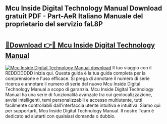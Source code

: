 ## Mcu Inside Digital Technology Manual Download gratuit PDF - Part-AeR Italiano Manuale del proprietario del servizio faL8P

# <h2><a href="http://dfbgpv.blite.top/?on=Mcu+Inside+Digital+Technology+Manual">🔗Download 👉🔴 Mcu Inside Digital Technology Manual</a></h2>

[![Mcu Inside Digital Technology Manual download](https://i.imgur.com/lujVjoI.png)](http://dfbgpv.blite.top/?on=Mcu+Inside+Digital+Technology+Manual)
Il tuo viaggio con il REDDDDDDD inizia qui. Questa guida è la tua guida completa per la comprensione e l'uso efficace. Si prega di annotare il numero di serie ricerca e annotare il numero di serie del nuovo Mcu Inside Digital Technology Manual a scopo di garanzia. Mcu Inside Digital Technology Manual ha una serie di funzionalità avanzate tra cui geolocalizzazione, avvisi intelligenti, temi personalizzabili e accesso multiutente, tutti facilmente controllabili dall'interfaccia utente intuitiva e intuitiva. Siamo qui per supportarti, Mcu Inside Digital Technology Manual. Il nostro Team è dedicato ad aiutarti con qualsiasi domanda o dubbio.
